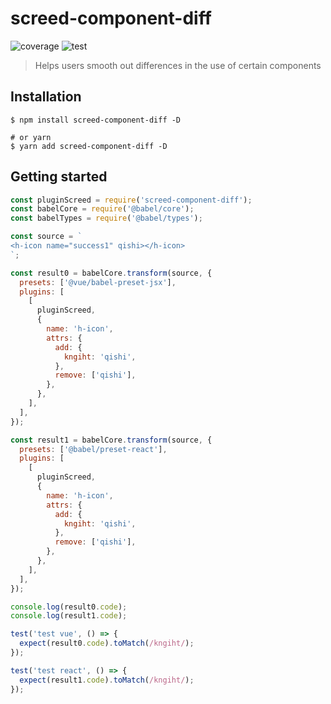 # screed-component-diff

![coverage](https://img.shields.io/badge/Coverage-60.6%25-green) ![test](https://img.shields.io/badge/passed-tests-blue)

> Helps users smooth out differences in the use of certain components

## Installation

```shell
$ npm install screed-component-diff -D

# or yarn
$ yarn add screed-component-diff -D
```

## Getting started

```javascript
const pluginScreed = require('screed-component-diff');
const babelCore = require('@babel/core');
const babelTypes = require('@babel/types');

const source = `
<h-icon name="success1" qishi></h-icon>
`;

const result0 = babelCore.transform(source, {
  presets: ['@vue/babel-preset-jsx'],
  plugins: [
    [
      pluginScreed,
      {
        name: 'h-icon',
        attrs: {
          add: {
            kngiht: 'qishi',
          },
          remove: ['qishi'],
        },
      },
    ],
  ],
});

const result1 = babelCore.transform(source, {
  presets: ['@babel/preset-react'],
  plugins: [
    [
      pluginScreed,
      {
        name: 'h-icon',
        attrs: {
          add: {
            kngiht: 'qishi',
          },
          remove: ['qishi'],
        },
      },
    ],
  ],
});

console.log(result0.code);
console.log(result1.code);

test('test vue', () => {
  expect(result0.code).toMatch(/kngiht/);
});

test('test react', () => {
  expect(result1.code).toMatch(/kngiht/);
});
```
